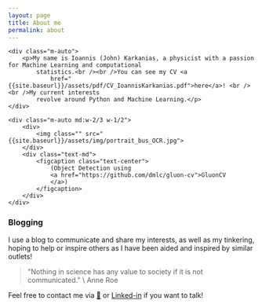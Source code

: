 ```yaml
---
layout: page
title: About me
permalink: about
---
```


<div class="md:grid md:grid-cols-2 md:gap-6">

    <div class="m-auto">
        <p>My name is Ioannis (John) Karkanias, a physicist with a passion for Machine Learning and computational
            statistics.<br /><br />You can see my CV <a
                href="{{site.baseurl}}/assets/pdf/CV_IoannisKarkanias.pdf">here</a>! <br /><br />My current interests
            revolve around Python and Machine Learning.</p>
    </div>

    <div class="m-auto md:w-2/3 w-1/2">
        <div>
            <img class="" src="{{site.baseurl}}/assets/img/portrait_bus_OCR.jpg">
        </div>
        <div class="text-md">
            <figcaption class="text-center">
                (Object Detection using
                <a href="https://github.com/dmlc/gluon-cv">GluonCV
                </a>)
            </figcaption>
        </div>
    </div>

</div>

<!-- TODO: Education and work summary -->

### Blogging

I use a blog to communicate and share my interests, as well as my tinkering, hoping to help or inspire others as I have
been aided and inspired by similar outlets!

> "Nothing in science has any value to society if it is not communicated." \\
> Anne Roe

Feel free to contact me via [📧](ioannis.karkanias@gmail.com) or
[Linked-in](https://www.linkedin.com/in/ioannis-karkanias-71996a1aa/) if you want to talk!